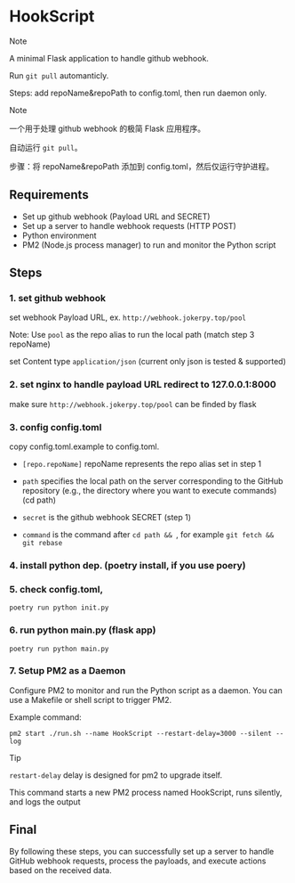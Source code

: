 # HookScript
> [!NOTE]
> A minimal Flask application to handle github webhook.
>
> Run `git pull` automanticly.
>
> Steps: add repoName&repoPath to config.toml, then run daemon only.

> [!NOTE]
> 一个用于处理 github webhook 的极简 Flask 应用程序。
>
> 自动运行 `git pull`。
>
> 步骤：将 repoName&repoPath 添加到 config.toml，然后仅运行守护进程。


## Requirements

- Set up github webhook (Payload URL and SECRET)
- Set up a server to handle webhook requests (HTTP POST)
- Python environment
- PM2 (Node.js process manager) to run and monitor the Python script

## Steps

### 1. set github webhook

set webhook  Payload URL, ex. `http://webhook.jokerpy.top/pool`

Note: Use `pool` as the repo alias to run the local path (match step 3 repoName)

set Content type `application/json` (current only json is tested & supported)

### 2. set nginx to handle payload URL redirect to 127.0.0.1:8000

make sure `http://webhook.jokerpy.top/pool` can be finded by flask

### 3. config config.toml

copy config.toml.example to config.toml.



- `[repo.repoName]`  repoName represents the repo alias set in step 1

- `path` specifies the local path on the server corresponding to the GitHub repository (e.g., the directory where you want to execute commands) (cd path)

- `secret` is the github webhook SECRET (step 1)

- `command` is the command after `cd path && `, for example `git fetch && git rebase`

### 4. install python dep. (poetry install, if you use poery)

### 5. check config.toml,

```shell
poetry run python init.py
```

### 6. run python main.py (flask app)

```shell
poetry run python main.py
```


### 7. Setup PM2 as a Daemon

Configure PM2 to monitor and run the Python script as a daemon.
You can use a Makefile or shell script to trigger PM2.

Example command:

```shell
pm2 start ./run.sh --name HookScript --restart-delay=3000 --silent --log
```

> [!TIP]
> `restart-delay` delay is designed for pm2 to upgrade itself.

This command starts a new PM2 process named HookScript, runs silently, and logs the output



## Final

By following these steps, you can successfully set up a server to handle GitHub webhook requests, process the payloads, and execute actions based on the received data.
